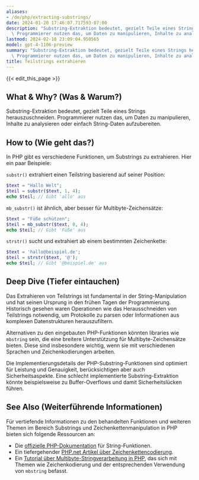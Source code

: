 ```yaml
---
aliases:
- /de/php/extracting-substrings/
date: 2024-01-20 17:46:07.717593-07:00
description: "Substring-Extraktion bedeutet, gezielt Teile eines Strings herauszuschneiden.\
  \ Programmierer nutzen das, um Daten zu manipulieren, Inhalte zu analysieren\u2026"
lastmod: 2024-02-18 23:09:04.950565
model: gpt-4-1106-preview
summary: "Substring-Extraktion bedeutet, gezielt Teile eines Strings herauszuschneiden.\
  \ Programmierer nutzen das, um Daten zu manipulieren, Inhalte zu analysieren\u2026"
title: Teilstrings extrahieren
---
```


{{< edit_this_page >}}

## What & Why? (Was & Warum?)
Substring-Extraktion bedeutet, gezielt Teile eines Strings herauszuschneiden. Programmierer nutzen das, um Daten zu manipulieren, Inhalte zu analysieren oder einfach String-Daten aufzubereiten.

## How to (Wie geht das?)
In PHP gibt es verschiedene Funktionen, um Substrings zu extrahieren. Hier ein paar Beispiele:

`substr()` extrahiert einen Teilstring basierend auf seiner Position:
```PHP
$text = "Hallo Welt"; 
$teil = substr($text, 1, 4); 
echo $teil; // Gibt 'allo' aus
```

`mb_substr()` ist ähnlich, aber besser für Multibyte-Zeichensätze:
```PHP
$text = "Füße schützen"; 
$teil = mb_substr($text, 0, 4); 
echo $teil; // Gibt 'Füße' aus
```

`strstr()` sucht und extrahiert ab einem bestimmten Zeichenkette:
```PHP
$text = 'hallo@beispiel.de';
$teil = strstr($text, '@');
echo $teil; // Gibt '@beispiel.de' aus
```

## Deep Dive (Tiefer eintauchen)
Das Extrahieren von Teilstrings ist fundamental in der String-Manipulation und hat seinen Ursprung in den frühen Tagen der Programmierung. Historisch gesehen waren Operationen wie das Herausschneiden von Teilstrings notwendig, um Protokolle zu parsen oder Informationen aus komplexen Datenstrukturen herauszufiltern.

Alternativen zu den eingebauten PHP-Funktionen könnten libraries wie `mbstring` sein, die eine breitere Unterstützung für Multibyte-Zeichensätze bieten. Diese sind insbesondere wichtig, wenn sie mit verschiedenen Sprachen und Zeichenkodierungen arbeiten.

Die Implementierungsdetails der PHP-Substring-Funktionen sind optimiert für Leistung und Genauigkeit, berücksichtigen aber auch Sicherheitsaspekte. Eine schlecht implementierte Substring-Extraktion könnte beispielsweise zu Buffer-Overflows und damit Sicherheitslücken führen.

## See Also (Weiterführende Informationen)
Für vertiefende Informationen zu den behandelten Funktionen und weiteren Themen im Bereich Substrings und Zeichenkettenmanipulation in PHP bieten sich folgende Ressourcen an:

- Die [offizielle PHP-Dokumentation](https://www.php.net/manual/de/ref.strings.php) für String-Funktionen.
- Ein tiefergehender [PHP.net Artikel über Zeichenkettencodierung](https://www.php.net/manual/de/language.types.string.php#language.types.string.details).
- Ein [Tutorial über Multibyte-Stringverarbeitung in PHP](https://www.php.net/manual/de/book.mbstring.php), das sich mit Themen wie Zeichenkodierung und der entsprechenden Verwendung von `mbstring` befasst.
